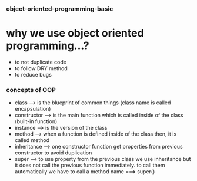 ### object-oriented-programming-basic

# why we use object oriented programming...?

- to not duplicate code
- to follow DRY method
- to reduce bugs

### concepts of OOP

- class --> is the blueprint of common things (class name is called encapsulation)
- constructor --> is the main function which is called inside of the class (built-in function)
- instance --> is the version of the class
- method --> when a function is defined inside of the class then, it is called method
- inheritance --> one constructor function get properties from previous constructor to avoid duplication
- super --> to use property from the previous class we use inheritance but it does not call the previous function immediately. to call them automatically we have to call a method name ===> super()
